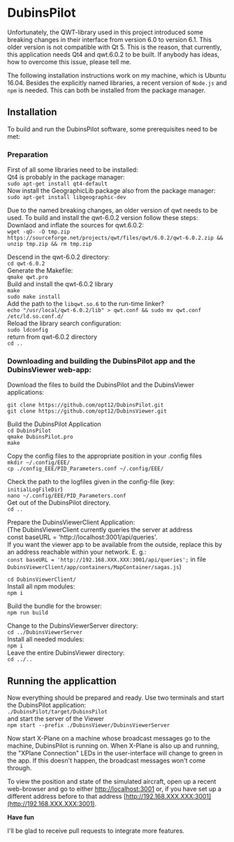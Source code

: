# DubinsPilot


Unfortunately, the QWT-library used in this project introduced some breaking changes in their interface from version 6.0 to version 6.1. This older version is not compatible with Qt 5. This is the reason, that currently, this application needs Qt4 and qwt.6.0.2 to be built. If anybody has ideas, how to overcome this issue, please tell me.

The following installation instructions work on my machine, which is Ubuntu 16.04. Besides the explicitly named libraries, a recent version of `Node.js` and `npm` is needed. This can both be installed from the package manager.

## Installation

To build and run the DubinsPilot software, some prerequisites need to be met:

### Preparation
First of all some libraries need to be installed:  
Qt4 is probably in the package manager:  
`sudo apt-get install qt4-default`  
Now install the GeographicLib package also from the package manager:  
`sudo apt-get install libgeographic-dev`

Due to the named breaking changes, an older version of qwt needs to be used. To build and install the qwt-6.0.2 version follow these steps:  
Downlaod and inflate the sources for qwt.6.0.2:  
`wget -qO- -O tmp.zip https://sourceforge.net/projects/qwt/files/qwt/6.0.2/qwt-6.0.2.zip && unzip tmp.zip && rm tmp.zip`

Descend in the qwt-6.0.2 directory:  
`cd qwt-6.0.2`  
Generate the Makefile:  
`qmake qwt.pro`  
Build and install the qwt-6.0.2 library  
`make`  
`sudo make install`  
Add the path to the `libqwt.so.6` to the run-time linker?  
`echo "/usr/local/qwt-6.0.2/lib" > qwt.conf && sudo mv qwt.conf /etc/ld.so.conf.d/`  
Reload the library search configuration:  
`sudo ldconfig`  
return from qwt-6.0.2 directory  
`cd ..`

### Downloading and building the DubinsPilot app and the DubinsViewer web-app:

Download the files to build the DubinsPilot and the DubinsViewer applications:

`git clone https://github.com/opt12/DubinsPilot.git`  
`git clone https://github.com/opt12/DubinsViewer.git`  

Build the DubinsPilot Application  
`cd DubinsPilot`  
`qmake DubinsPilot.pro`  
`make`

Copy the config files to the appropriate position in your .config files  
`mkdir ~/.config/EEE/`  
`cp ./config_EEE/PID_Parameters.conf ~/.config/EEE/`

Check the path to the logfiles given in the config-file (key: `initialLogFileDir`)  
`nano ~/.config/EEE/PID_Parameters.conf`  
Get out of the DubinsPilot directory.  
`cd ..`

Prepare the DubinsViewerClient Application:  
(The DubinsViewerClient currently queries the server at address  
const baseURL = 'http://localhost:3001/api/queries'.  
If you want the viewer app to be available from the outside, replace this by an address reachable within your network. E. g.:  
`const baseURL = 'http://192.168.XXX.XXX:3001/api/queries';` in file `DubinsViewerClient/app/containers/MapContainer/sagas.js`)  

`cd DubinsViewerClient/`  
Install all npm modules:  
`npm i`

Build the bundle for the browser:  
`npm run build`

Change to the DubinsViewerServer directory:  
`cd ../DubinsViewerServer`  
Install all needed modules:  
`npm i`  
Leave the entire DubinsViewer directory:  
`cd ../..`

## Running the applicattion

Now everything should be prepared and ready. Use two terminals and start the DubinsPilot application:  
`./DubinsPilot/target/DubinsPilot`  
and start the server of the Viewer  
`npm start --prefix ./DubinsViewer/DubinsViewerServer`

Now start X-Plane on a machine whose broadcast messages go to the machine, 
DubinsPilot is running on. When X-Plane is also up and running, the "XPlane Connection" LEDs in the user-interface will change to green in the app. 
If this doesn't happen, the broadcast messages won't come through.

To view the position and state of the simulated aircraft, open up a recent web-browser and go to either [http://localhost:3001](http://localhost:3001) or, 
if you have set up a different address before to that address [http://192.168.XXX.XXX:3001](http://192.168.XXX.XXX:3001).

**Have fun**

I'll be glad to receive pull requests to integrate more features.
